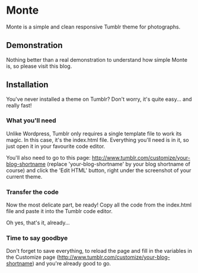 Monte
============

Monte is a simple and clean responsive Tumblr theme for photographs.

## Demonstration

Nothing better than a real demonstration to understand how simple Monte is, so please visit this blog.

## Installation

You've never installed a theme on Tumblr? Don't worry, it's quite easy... and really fast!

### What you'll need

Unlike Wordpress, Tumblr only requires a single template file to work its magic. In this case, it's the index.html file. Everything you'll need is in it, so just open it in your favourite code editor.

You'll also need to go to this page: http://www.tumblr.com/customize/your-blog-shortname (replace 'your-blog-shortname' by your blog shortname of course) and click the 'Edit HTML' button, right under the screenshot of your current theme.

### Transfer the code

Now the most delicate part, be ready!
Copy all the code from the index.html file and paste it into the Tumblr code editor. 

Oh yes, that's it, already...

### Time to say goodbye

Don't forget to save everything, to reload the page and fill in the variables in the Customize page (http://www.tumblr.com/customize/your-blog-shortname) and you're already good to go.